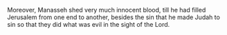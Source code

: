 Moreover, Manasseh shed very much innocent blood, till he had filled Jerusalem from one end to another, besides the sin that he made Judah to sin so that they did what was evil in the sight of the Lord.
